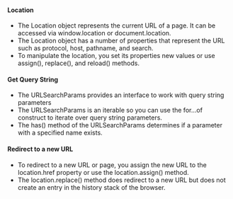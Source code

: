 #### Location
- The Location object represents the current URL of a page. It can be accessed via window.location or document.location.
- The Location object has a number of properties that represent the URL such as protocol, host, pathname, and search.
- To manipulate the location, you set its properties new values or use assign(), replace(), and reload() methods.

#### Get Query String
- The URLSearchParams provides an interface to work with query string parameters
- The URLSearchParams is an iterable so you can use the for...of construct to iterate over query string parameters.
- The has() method of the URLSearchParams determines if a parameter with a specified name exists.

#### Redirect to a new URL
- To redirect to a new URL or page, you assign the new URL to the location.href property or use the location.assign() method.
- The location.replace() method does redirect to a new URL but does not create an entry in the history stack of the browser.
